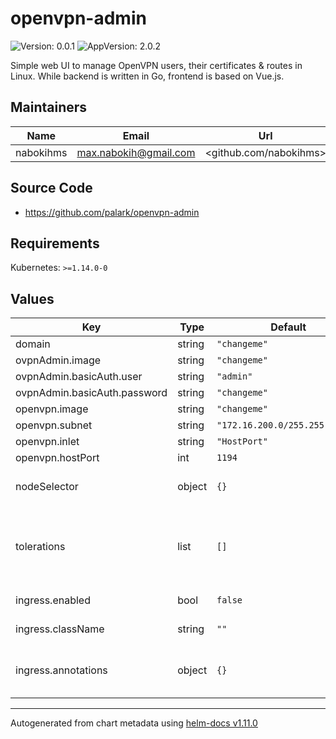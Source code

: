# openvpn-admin

![Version: 0.0.1](https://img.shields.io/badge/Version-0.0.1-informational?style=flat-square) ![AppVersion: 2.0.2](https://img.shields.io/badge/AppVersion-2.0.2-informational?style=flat-square)

Simple web UI to manage OpenVPN users, their certificates & routes in Linux. While backend is written in Go, frontend is based on Vue.js.

## Maintainers

| Name | Email | Url |
| ---- | ------ | --- |
| nabokihms | <max.nabokih@gmail.com> | <github.com/nabokihms> |

## Source Code

* <https://github.com/palark/openvpn-admin>

## Requirements

Kubernetes: `>=1.14.0-0`

## Values

| Key | Type | Default | Description |
|-----|------|---------|-------------|
| domain | string | `"changeme"` |  |
| ovpnAdmin.image | string | `"changeme"` |  |
| ovpnAdmin.basicAuth.user | string | `"admin"` |  |
| ovpnAdmin.basicAuth.password | string | `"changeme"` |  |
| openvpn.image | string | `"changeme"` |  |
| openvpn.subnet | string | `"172.16.200.0/255.255.255.0"` |  |
| openvpn.inlet | string | `"HostPort"` |  |
| openvpn.hostPort | int | `1194` |  |
| nodeSelector | object | `{}` | [Node selector](https://kubernetes.io/docs/concepts/scheduling-eviction/assign-pod-node/#nodeselector) configuration. |
| tolerations | list | `[]` | [Tolerations](https://kubernetes.io/docs/concepts/scheduling-eviction/taint-and-toleration/) for node taints. See the [API reference](https://kubernetes.io/docs/reference/kubernetes-api/workload-resources/pod-v1/#scheduling) for details. |
| ingress.enabled | bool | `false` | Enable [ingress](https://kubernetes.io/docs/concepts/services-networking/ingress/). |
| ingress.className | string | `""` | Ingress [class name](https://kubernetes.io/docs/concepts/services-networking/ingress/#ingress-class). |
| ingress.annotations | object | `{}` | Annotations to be added to the ingress. |

----------------------------------------------
Autogenerated from chart metadata using [helm-docs v1.11.0](https://github.com/norwoodj/helm-docs/releases/v1.11.0)
